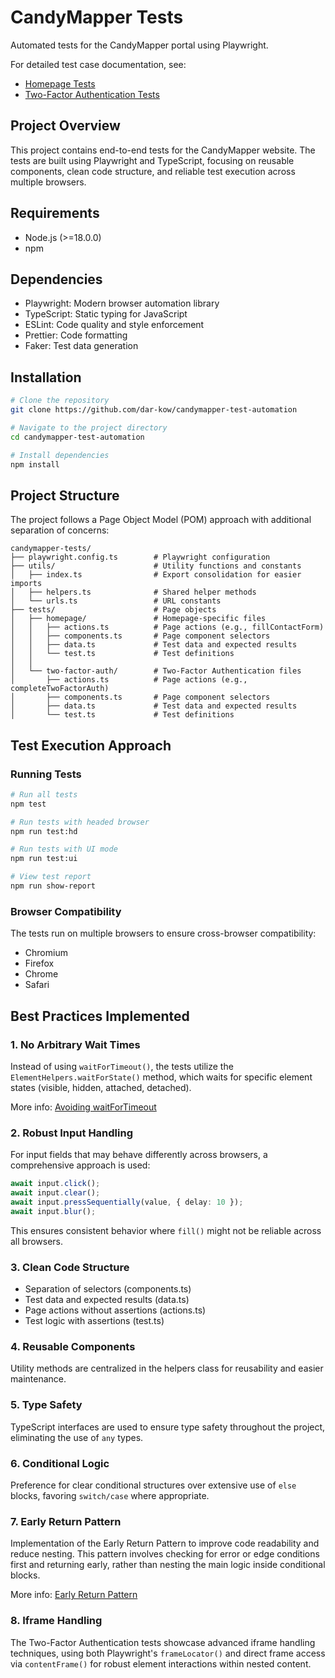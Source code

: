 # CandyMapper Tests

Automated tests for the CandyMapper portal using Playwright.

For detailed test case documentation, see:

- [Homepage Tests](./TEST-CASES-HOME-PAGE.md)
- [Two-Factor Authentication Tests](./TEST-CASES-2FA.md)

## Project Overview

This project contains end-to-end tests for the CandyMapper website. The tests are built using Playwright and TypeScript, focusing on reusable components, clean code structure, and reliable test execution across multiple browsers.

## Requirements

- Node.js (>=18.0.0)
- npm

## Dependencies

- Playwright: Modern browser automation library
- TypeScript: Static typing for JavaScript
- ESLint: Code quality and style enforcement
- Prettier: Code formatting
- Faker: Test data generation

## Installation

```bash
# Clone the repository
git clone https://github.com/dar-kow/candymapper-test-automation

# Navigate to the project directory
cd candymapper-test-automation

# Install dependencies
npm install
```

## Project Structure

The project follows a Page Object Model (POM) approach with additional separation of concerns:

```
candymapper-tests/
├── playwright.config.ts        # Playwright configuration
├── utils/                      # Utility functions and constants
│   ├── index.ts                # Export consolidation for easier imports
│   ├── helpers.ts              # Shared helper methods
│   └── urls.ts                 # URL constants
├── tests/                      # Page objects
│   ├── homepage/               # Homepage-specific files
│   │   ├── actions.ts          # Page actions (e.g., fillContactForm)
│   │   ├── components.ts       # Page component selectors
│   │   ├── data.ts             # Test data and expected results
│   │   └── test.ts             # Test definitions
│   │
│   └── two-factor-auth/        # Two-Factor Authentication files
│       ├── actions.ts          # Page actions (e.g., completeTwoFactorAuth)
│       ├── components.ts       # Page component selectors
│       ├── data.ts             # Test data and expected results
│       └── test.ts             # Test definitions
```

## Test Execution Approach

### Running Tests

```bash
# Run all tests
npm test

# Run tests with headed browser
npm run test:hd

# Run tests with UI mode
npm run test:ui

# View test report
npm run show-report
```

### Browser Compatibility

The tests run on multiple browsers to ensure cross-browser compatibility:

- Chromium
- Firefox
- Chrome
- Safari

## Best Practices Implemented

### 1. No Arbitrary Wait Times

Instead of using `waitForTimeout()`, the tests utilize the `ElementHelpers.waitForState()` method, which waits for specific element states (visible, hidden, attached, detached).

More info: [Avoiding waitForTimeout](https://portfolio.sdet.pl/articles/avoiding-wait-for-timeout)

### 2. Robust Input Handling

For input fields that may behave differently across browsers, a comprehensive approach is used:

```typescript
await input.click();
await input.clear();
await input.pressSequentially(value, { delay: 10 });
await input.blur();
```

This ensures consistent behavior where `fill()` might not be reliable across all browsers.

### 3. Clean Code Structure

- Separation of selectors (components.ts)
- Test data and expected results (data.ts)
- Page actions without assertions (actions.ts)
- Test logic with assertions (test.ts)

### 4. Reusable Components

Utility methods are centralized in the helpers class for reusability and easier maintenance.

### 5. Type Safety

TypeScript interfaces are used to ensure type safety throughout the project, eliminating the use of `any` types.

### 6. Conditional Logic

Preference for clear conditional structures over extensive use of `else` blocks, favoring `switch/case` where appropriate.

### 7. Early Return Pattern

Implementation of the Early Return Pattern to improve code readability and reduce nesting. This pattern involves checking for error or edge conditions first and returning early, rather than nesting the main logic inside conditional blocks.

More info: [Early Return Pattern](https://medium.com/swlh/return-early-pattern-3d18a41bba8)

### 8. Iframe Handling

The Two-Factor Authentication tests showcase advanced iframe handling techniques, using both Playwright's `frameLocator()` and direct frame access via `contentFrame()` for robust element interactions within nested content.
